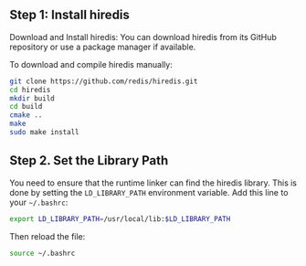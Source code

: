 ## Step 1: Install hiredis
Download and Install hiredis: You can download hiredis from its GitHub repository or use a package manager if available.

To download and compile hiredis manually:

```sh
git clone https://github.com/redis/hiredis.git
cd hiredis
mkdir build
cd build
cmake ..
make
sudo make install
```

## Step 2. Set the Library Path

You need to ensure that the runtime linker can find the hiredis library. This is done by setting the `LD_LIBRARY_PATH` environment variable. Add this line to your `~/.bashrc`:

```sh
export LD_LIBRARY_PATH=/usr/local/lib:$LD_LIBRARY_PATH
```
Then reload the file:

```sh
source ~/.bashrc
```